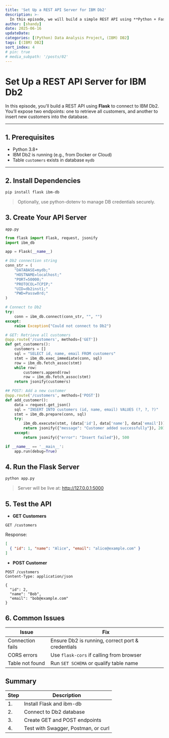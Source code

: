 ```yaml
---
title: 'Set Up a REST API Server for IBM Db2'
description: >-
  In this episode, we will build a simple REST API using **Python + FastAPI** to connect to your IBM Db2 database and expose endpoints for querying and inserting data.
author: [shandy]
date: 2025-06-16
updateDate: 
categories: [(Python) Data Analysis Project, (IBM) DB2]
tags: [(IBM) DB2]
sort_index: 4
# pin: true
# media_subpath: '/posts/02'
---
```


# Set Up a REST API Server for IBM Db2

In this episode, you'll build a REST API using **Flask** to connect to IBM Db2. You’ll expose two endpoints: one to retrieve all customers, and another to insert new customers into the database.

---

## 1. Prerequisites

- Python 3.8+
- IBM Db2 is running (e.g., from Docker or Cloud)
- Table `customers` exists in database `mydb`

---

## 2. Install Dependencies

```bash
pip install flask ibm-db
```
> Optionally, use python-dotenv to manage DB credentials securely.

## 3. Create Your API Server
`app.py`
```python
from flask import Flask, request, jsonify
import ibm_db

app = Flask(__name__)

# Db2 connection string
conn_str = (
    "DATABASE=mydb;"
    "HOSTNAME=localhost;"
    "PORT=50000;"
    "PROTOCOL=TCPIP;"
    "UID=db2inst1;"
    "PWD=Passw0rd;"
)

# Connect to Db2
try:
    conn = ibm_db.connect(conn_str, "", "")
except:
    raise Exception("Could not connect to Db2")

# GET: Retrieve all customers
@app.route('/customers', methods=['GET'])
def get_customers():
    customers = []
    sql = "SELECT id, name, email FROM customers"
    stmt = ibm_db.exec_immediate(conn, sql)
    row = ibm_db.fetch_assoc(stmt)
    while row:
        customers.append(row)
        row = ibm_db.fetch_assoc(stmt)
    return jsonify(customers)

## POST: Add a new customer
@app.route('/customers', methods=['POST'])
def add_customer():
    data = request.get_json()
    sql = "INSERT INTO customers (id, name, email) VALUES (?, ?, ?)"
    stmt = ibm_db.prepare(conn, sql)
    try:
        ibm_db.execute(stmt, (data['id'], data['name'], data['email']))
        return jsonify({"message": "Customer added successfully"}), 201
    except:
        return jsonify({"error": "Insert failed"}), 500

if __name__ == '__main__':
    app.run(debug=True)
```
## 4. Run the Flask Server
```bash
python app.py
```

> Server will be live at: http://127.0.0.1:5000

## 5. Test the API
- **GET Customers**
```http
GET /customers
```
Response:
```json
[
  { "id": 1, "name": "Alice", "email": "alice@example.com" }
]
```
- **POST Customer**
```http
POST /customers
Content-Type: application/json

{
  "id": 2,
  "name": "Bob",
  "email": "bob@example.com"
}
```

## 6. Common Issues

| Issue            | Fix                                               |
| ---------------- | ------------------------------------------------- |
| Connection fails | Ensure Db2 is running, correct port & credentials |
| CORS errors      | Use `flask-cors` if calling from browser          |
| Table not found  | Run `SET SCHEMA` or qualify table name            |


## Summary

| Step | Description                         |
| ---- | ----------------------------------- |
| 1.   | Install Flask and ibm-db            |
| 2.   | Connect to Db2 database             |
| 3.   | Create GET and POST endpoints       |
| 4.   | Test with Swagger, Postman, or curl |

